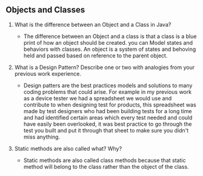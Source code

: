 ## Objects and Classes

1. What is the difference between an Object and a Class in Java?

    - The difference between an Object and a class is that a class is a blue print of how an object should be created. you can Model states and behaviors with classes. An object is a system of states and behoving held and passed based on reference to the parent object.

2. What is a Design Pattern? Describe one or two with analogies from your previous work experience.

   - Design patters are the best practices models and solutions to many coding problems that could arise. For example in my previous work as a device tester we had a spreadsheet we would use and contribute to when designing test for products, this spreadsheet was made by test designers who had been building tests for 
     a long time and had identified certain areas which every test needed and could have easily been overlooked, it was best practice to go through the test you built and put it through that sheet to make sure you didn't miss anything. 

3. Static methods are also called what? Why?

   - Static methods are also called class methods because that static method will belong to the class rather than the object of the class.